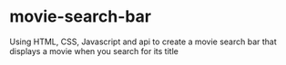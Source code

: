 # movie-search-bar
Using HTML, CSS, Javascript and api to create a movie search bar that displays a movie when you search for its title 
